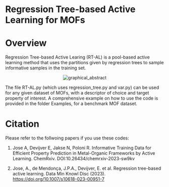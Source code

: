 # Regression Tree-based Active Learning for MOFs

# Overview

Regression Tree-based Active Learing (RT-AL) is a pool-based active learning method that uses the partitions given by regression trees to sample informative samples in the training set.

<center>

![graphical_abstract](https://github.com/AshnaJose/Regression-Tree-based-Active-Learning-for-MOFs/assets/92301787/ce56f30a-8ddc-4a68-a8d3-932b2b77aa13)

</center>

The file RT-AL.py (which uses regression_tree.py and var.py) can be used for any given dataset of MOFs, with a descriptor of choice and target property of interest. A comprehensive example on how to use the code is provided in the folder Examples, for a benchmark MOF dataset.

# Citation

Please refer to the follwoing papers if you use these codes:

1. Jose A, Devijver E, Jakse N, Poloni R. Informative Training Data for Efficient Property Prediction in Metal-Organic Frameworks by Active Learning. ChemRxiv. DOI:10.26434/chemrxiv-2023-sw9kv

2. Jose, A., de Mendonça, J.P.A., Devijver, E. et al. Regression tree-based active learning. Data Min Knowl Disc (2023). https://doi.org/10.1007/s10618-023-00951-7

